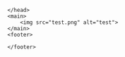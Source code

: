 <!DOCTYPE html>
<html lang="ja">
<head>
    <meta charset="UTF-8">
    <meta name="viewport" content="width=device-width, initial-scale=1.0">
    <link rel="stylesheet" href="style.css">
</head>
<body>
    <head>

    </head>
    <main>
        <img src="test.png" alt="test">
    </main>
    <footer>

    </footer>
    
</body>
</html>
